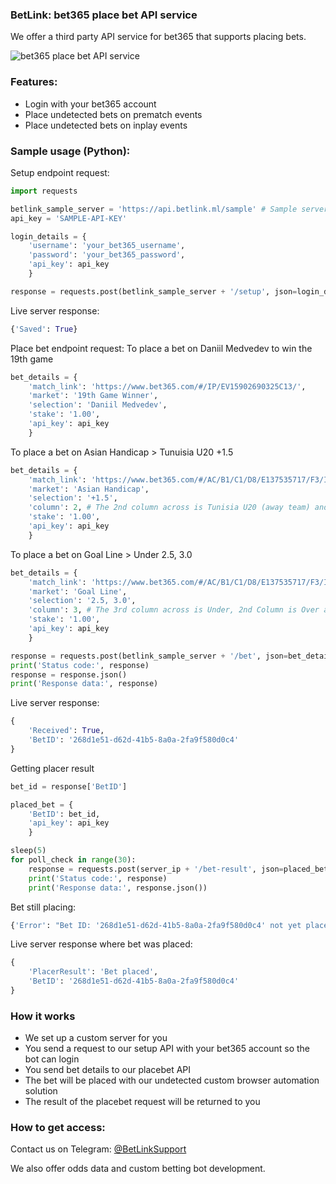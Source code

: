 ### BetLink: bet365 place bet API service
We offer a third party API service for bet365 that supports placing bets.

![bet365 place bet API service](https://github.com/xjxckk/bet365-place-bet-api-service/blob/master/Placebet.gif)

### Features:
* Login with your bet365 account
* Place undetected bets on prematch events
* Place undetected bets on inplay events

### Sample usage (Python):
Setup endpoint request:
```python
import requests

betlink_sample_server = 'https://api.betlink.ml/sample' # Sample server to send test requests to
api_key = 'SAMPLE-API-KEY'

login_details = {
    'username': 'your_bet365_username',
    'password': 'your_bet365_password',
    'api_key': api_key
    }

response = requests.post(betlink_sample_server + '/setup', json=login_details)
```

Live server response:
```python
{'Saved': True}
```

Place bet endpoint request:
To place a bet on Daniil Medvedev to win the 19th game
```python
bet_details = {
    'match_link': 'https://www.bet365.com/#/IP/EV15902690325C13/',
    'market': '19th Game Winner',
    'selection': 'Daniil Medvedev',
    'stake': '1.00',
    'api_key': api_key
    }
```

To place a bet on Asian Handicap > Tunuisia U20 +1.5
```python
bet_details = {
    'match_link': 'https://www.bet365.com/#/AC/B1/C1/D8/E137535717/F3/I3/',
    'market': 'Asian Handicap',
    'selection': '+1.5',
    'column': 2, # The 2nd column across is Tunisia U20 (away team) and 1st Column is the home team (England U20)
    'stake': '1.00',
    'api_key': api_key
    }
```

To place a bet on Goal Line > Under 2.5, 3.0
```python
bet_details = {
    'match_link': 'https://www.bet365.com/#/AC/B1/C1/D8/E137535717/F3/I3/',
    'market': 'Goal Line',
    'selection': '2.5, 3.0',
    'column': 3, # The 3rd column across is Under, 2nd Column is Over and 1st Column is the row labels (e.g. 2.5, 3.0)
    'stake': '1.00',
    'api_key': api_key
    }
```

```python
response = requests.post(betlink_sample_server + '/bet', json=bet_details)
print('Status code:', response)
response = response.json()
print('Response data:', response)
```

Live server response:
```python
{
    'Received': True,
    'BetID': '268d1e51-d62d-41b5-8a0a-2fa9f580d0c4'
}
```

Getting placer result
```python
bet_id = response['BetID']

placed_bet = {
    'BetID': bet_id,
    'api_key': api_key
    }

sleep(5)
for poll_check in range(30):
    response = requests.post(server_ip + '/bet-result', json=placed_bet)
    print('Status code:', response)
    print('Response data:', response.json())
```

Bet still placing:
```python
{'Error': "Bet ID: '268d1e51-d62d-41b5-8a0a-2fa9f580d0c4' not yet placed"}
```

Live server response where bet was placed:
```python
{
    'PlacerResult': 'Bet placed',
    'BetID': '268d1e51-d62d-41b5-8a0a-2fa9f580d0c4'
}
```

### How it works
* We set up a custom server for you
* You send a request to our setup API with your bet365 account so the bot can login
* You send bet details to our placebet API
* The bet will be placed with our undetected custom browser automation solution
* The result of the placebet request will be returned to you

### How to get access:
Contact us on Telegram: [@BetLinkSupport](https://t.me/BetLinkSupport)

We also offer odds data and custom betting bot development.
